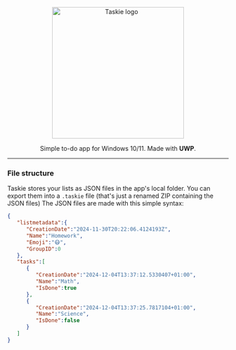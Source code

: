 <p align=center><img src="header.png" alt="Taskie logo" width=300></p>
<p align=center>Simple to-do app for Windows 10/11. Made with <b>UWP</b>.</p>

---

### File structure
Taskie stores your lists as JSON files in the app's local folder. You can export them into a `.taskie` file (that's just a renamed ZIP containing the JSON files) The JSON files are made with this simple syntax:

```json
{
   "listmetadata":{
      "CreationDate":"2024-11-30T20:22:06.4124193Z",
      "Name":"Homework",
      "Emoji":"😷",
      "GroupID":0
   },
   "tasks":[
      {
         "CreationDate":"2024-12-04T13:37:12.5330407+01:00",
         "Name":"Math",
         "IsDone":true
      },
      {
         "CreationDate":"2024-12-04T13:37:25.7817104+01:00",
         "Name":"Science",
         "IsDone":false
      }
   ]
}
```
